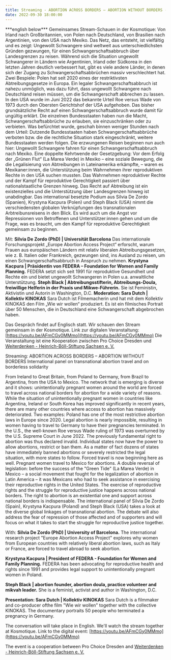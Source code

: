 ```yaml
---
title: Streaming - ABORTION ACROSS BORDERS – ABORTION WITHOUT BORDERS - Internationales Podium zu transnationalen Abtreibungsreisen und zu grenzenloser Solidarität
date: 2022-09-30 18:00:00
---
```


\*\*\*english below\*\*\*
Gemeinsames Stream-Schauen in der Kosmotique: Von Irland nach Großbritannien, von Polen nach Deutschland, von Brasilien nach Argentinien, von den USA nach Mexiko. Das Netz, das entsteht, ist vielfältig und es zeigt: Ungewollt Schwangere sind weltweit aus unterschiedlichsten Gründen gezwungen, für einen Schwangerschaftsabbruch über Landesgrenzen zu reisen.
Während sich die Situation ungewollt Schwangerer in Ländern wie Argentinien, Irland oder Südkorea in den letzten Jahren deutlich verbessert hat, gibt es viele andere Länder, in denen sich der Zugang zu Schwangerschaftsabbrüchen massiv verschlechtert hat. Zwei Bespiele: Polen hat seit 2020 eines der restriktivsten Abtreibungsgesetze in Europa. Ein legaler Schwangerschaftsabbruch ist nahezu unmöglich, was dazu führt, dass ungewollt Schwangere nach Deutschland reisen müssen, um die Schwangerschaft abbrechen zu lassen.
In den USA wurde im Juni 2022 das bekannte Urteil Roe versus Wade von 1973 durch den Obersten Gerichtshof der USA aufgehoben. Das bisher grundsätzliche Recht auf einen Schwangerschaftsabbruch wurde damit für ungültig erklärt. Die einzelnen Bundesstaaten haben nun die Macht, Schwangerschaftsabbrüche zu erlauben, sie einzuschränken oder zu verbieten. Was befürchtet wurde, geschah binnen weniger Stunden nach dem Urteil: Dutzende Bundesstaaten haben Schwangerschaftsabbrüche verboten bzw. die die rechtliche Situation stark eingeschränkt, weitere Bundesstaaten werden folgen.
Die erzwungenen Reisen beginnen nun auch hier: Ungewollt Schwangere fahren für einen Schwangerschaftsabbruch nach Mexiko. Eine doppelte Kehrtwende der Gesetzgebung: Vor dem Erfolg der „Grünen Flut“ (La Marea Verde) in Mexiko – eine soziale Bewegung, die die Legalisierung von Abtreibungen in Lateinamerika erkämpfte, – waren es Mexikaner:innen, die Unterstützung beim Wahrnehmen ihrer reproduktiven Rechte in den USA suchen mussten.
Das Wahrnehmen reproduktiver Rechte und der Kampf für reproduktive Gerechtigkeit passiert über nationalstaatliche Grenzen hinweg. Das Recht auf Abtreibung ist ein existenzielles und die Unterstützung über Landesgrenzen hinweg ist unabdingbar.
Das international besetzte Podium aus Silvia De Zordo (Spanien), Krystyna Kacpura (Polen) und Steph Black (USA) nimmt die verschiedensten globalen Verknüpfungen des transnationalen Arbtreibunsreisens in den Blick. Es wird auch um die Angst vor Repressionen von Betroffenen und Unterstützer:innen gehen und um die Frage, was es braucht, um den Kampf für reproduktive Gerechtigkeit gemeinsam zu beginnen.

Mit:
**Silvia De Zordo (PhD) | Universität Barcelona** Das internationale Forschungsprojekt „Europe Abortion Access Project“ erforscht, warum Frauen aus europäischen Ländern mit relativ liberalen Abtreibungsgesetzen, wie z. B. Italien oder Frankreich, gezwungen sind, ins Ausland zu reisen, um einen Schwangerschaftsabbruch in Anspruch zu nehmen.
**Krystyna Kacpura | Präsidentin von FEDERA – Foundation for Women and Family Planning.** FEDERA setzt sich seit 1991 für reproduktive Gesundheit und Rechte ein und bietet ungewollt Schwangeren in Polen u.a. anwaltliche Unterstützung.
**Steph Black | Abtreibungsstifterin, Abtreibungs-Doula, freiwillige Helferin in der Praxis und Mikwe-Führerin.** Sie ist Feministin, Aktivistin und Autorin in Washington, D.C.
**Moderation: Sara Dutch | Kollektiv KINOKAS**
Sara Dutch ist Filmemacherin und hat mit dem Kollektiv KINOKAS den Film „Wie wir wollen“ produziert. Es ist ein filmisches Portrait über 50 Menschen, die in Deutschland eine Schwangerschaft abgebrochen haben.

Das Gespräch findet auf Englisch statt. Wir schauen den Stream gemeinsam in der Kosmotique.  Link zur digitalen Veranstaltung: [https://youtu.be/AFmCGy0MMmo](https://youtu.be/AFmCGy0MMmo)
Die Veranstaltung ist eine Kooperation zwischen Pro Choice Dresden und [Weiterdenken - Heinrich-Böll-Stiftung Sachsen e. V.](https://calendar.boell.de/de/event/abortion-across-borders-abortion-without-borders)

Streaming: ABORTION ACROSS BORDERS – ABORTION WITHOUT BORDERS
International panel on transnational abortion travel and on borderless solidarity

From Ireland to Great Britain, from Poland to Germany, from Brazil to Argentina, from the USA to Mexico. The network that is emerging is diverse and it shows: unintentionally pregnant women around the world are forced to travel across national borders for abortion for a wide variety of reasons.
While the situation of unintentionally pregnant women in countries like Argentina, Ireland or South Korea has improved significantly in recent years, there are many other countries where access to abortion has massively deteriorated. Two examples: Poland has one of the most restrictive abortion laws in Europe since 2020. Legal abortion is nearly impossible, resulting in women having to travel to Germany to have their pregnancies terminated.
In the U.S., the well-known Roe versus Wade ruling of 1973 was overturned by the U.S. Supreme Court in June 2022. The previously fundamental right to abortion was thus declared invalid. Individual states now have the power to allow abortions, restrict or ban them. As a matter of fact dozens of states have immediately banned abortions or severely restricted the legal situation, with more states to follow.
Forced travel is now beginning here as well. Pregnant women travel to Mexico for abortions. A double reversal of legislation: before the success of the "Green Tide" (La Marea Verde) in Mexico – a social movement that fought for the legalization of abortion in Latin America – it was Mexicans who had to seek assistance in exercising their reproductive rights in the United States.
The exercise of reproductive rights and the struggle for reproductive justice happens across national borders. The right to abortion is an existential one and support across national borders is indispensable.
The international panel of Silvia De Zordo (Spain), Krystyna Kacpura (Poland) and Steph Black (USA) takes a look at the diverse global linkages of transnational abortion. The debate will also address the fear of repression of those affected and of supporters and will focus on what it takes to start the struggle for reproductive justice together.

With:
**Silvia De Zordo (PhD) | University of Barcelona.** The international research project "Europe Abortion Access Project" explores why women from European countries with relatively liberal abortion laws, such as Italy or France, are forced to travel abroad to seek abortion.

**Krystyna Kacpura | President of FEDERA - Foundation for Women and Family Planning.** FEDERA has been advocating for reproductive health and rights since 1991 and provides legal support to unintentionally pregnant women in Poland.

**Steph Black | abortion founder, abortion doula, practice volunteer and mikvah leader.** She is a feminist, activist and author in Washington, D.C.

**Presentation: Sara Dutch | Kollektiv KINOKAS** Sara Dutch is a filmmaker and co-producer ofthe film "Wie wir wollen" together with the collective KINOKAS. The documentary portraits 50 people who terminated a pregnancy in Germany.

The conversation will take place in English. We'll watch the stream together at Kosmotique. Link to the digital event: [https://youtu.be/AFmCGy0MMmo](https://youtu.be/AFmCGy0MMmo)

The event is a cooperation between Pro Choice Dresden and [Weiterdenken - Heinrich-Böll-Stiftung Sachsen e. V.](https://calendar.boell.de/de/event/abortion-across-borders-abortion-without-borders)
